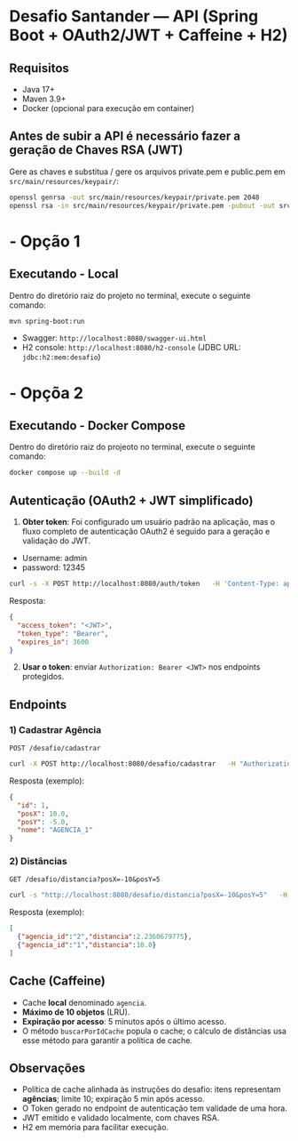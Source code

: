 # Desafio Santander — API (Spring Boot + OAuth2/JWT + Caffeine + H2)

## Requisitos
- Java 17+
- Maven 3.9+
- Docker (opcional para execução em container)

## Antes de subir a API é necessário fazer a geração de Chaves RSA (JWT)
Gere as chaves e substitua / gere os arquivos private.pem e public.pem em `src/main/resources/keypair/`:

```bash
openssl genrsa -out src/main/resources/keypair/private.pem 2048
openssl rsa -in src/main/resources/keypair/private.pem -pubout -out src/main/resources/keypair/public.pem
```
# - Opção 1
## Executando - Local
Dentro do diretório raiz do projeto no terminal, execute o seguinte comando:
```bash
mvn spring-boot:run
```
- Swagger: `http://localhost:8080/swagger-ui.html`  
- H2 console: `http://localhost:8080/h2-console` (JDBC URL: `jdbc:h2:mem:desafio`)

# - Opçõa 2
## Executando - Docker Compose
Dentro do diretório raiz do projeoto no terminal, execute o seguinte comando:
```bash
docker compose up --build -d
```

## Autenticação (OAuth2 + JWT simplificado)
1. **Obter token**:
   Foi configurado um usuário padrão na aplicação, mas o fluxo completo de autenticação OAuth2 é seguido para a geração e validação do JWT.
* Username: admin
* password: 12345
```bash
curl -s -X POST http://localhost:8080/auth/token   -H 'Content-Type: application/json'   -d '{"username":"admin","password":"12345"}'
```
Resposta:
```json
{
  "access_token": "<JWT>",
  "token_type": "Bearer",
  "expires_in": 3600
}
```

2. **Usar o token**: enviar `Authorization: Bearer <JWT>` nos endpoints protegidos.

## Endpoints
### 1) Cadastrar Agência
`POST /desafio/cadastrar`
```bash
curl -X POST http://localhost:8080/desafio/cadastrar   -H "Authorization: Bearer <JWT>"   -H "Content-Type: application/json"   -d '{"posX":10,"posY":-5}'
```
Resposta (exemplo):
```json
{
  "id": 1,
  "posX": 10.0,
  "posY": -5.0,
  "nome": "AGENCIA_1"
}
```

### 2) Distâncias
`GET /desafio/distancia?posX=-10&posY=5`
```bash
curl -s "http://localhost:8080/desafio/distancia?posX=-10&posY=5"   -H "Authorization: Bearer <JWT>"
```
Resposta (exemplo):
```json
[
  {"agencia_id":"2","distancia":2.2360679775},
  {"agencia_id":"1","distancia":10.0}
]
```

## Cache (Caffeine)
- Cache **local** denominado `agencia`.
- **Máximo de 10 objetos** (LRU).
- **Expiração por acesso**: 5 minutos após o último acesso.
- O método `buscarPorIdCache` popula o cache; o cálculo de distâncias usa esse método para garantir a política de cache.

## Observações
- Política de cache alinhada às instruções do desafio: itens representam **agências**; limite 10; expiração 5 min após acesso.
- O Token gerado no endpoint de autenticação tem validade de uma hora.
- JWT emitido e validado localmente, com chaves RSA.
- H2 em memória para facilitar execução.
